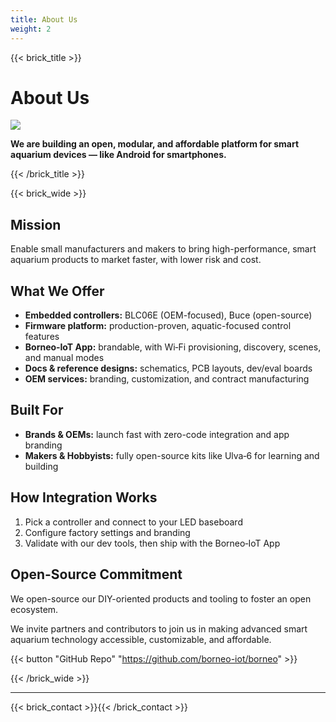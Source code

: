 ```yaml
---
title: About Us
weight: 2
---
```


{{< brick_title >}}

# About Us

![](/uploads/photos/home/hero.jpg)

**We are building an open, modular, and affordable platform for smart aquarium devices — like Android for smartphones.**

{{< /brick_title >}}

{{< brick_wide >}}

## Mission

Enable small manufacturers and makers to bring high-performance, smart aquarium products to market faster, with lower risk and cost.


## What We Offer

- **Embedded controllers:** BLC06E (OEM-focused), Buce (open-source)
- **Firmware platform:** production-proven, aquatic-focused control features
- **Borneo‑IoT App:** brandable, with Wi‑Fi provisioning, discovery, scenes, and manual modes
- **Docs & reference designs:** schematics, PCB layouts, dev/eval boards
- **OEM services:** branding, customization, and contract manufacturing


## Built For

- **Brands & OEMs:** launch fast with zero-code integration and app branding
- **Makers & Hobbyists:** fully open-source kits like Ulva‑6 for learning and building


## How Integration Works

1) Pick a controller and connect to your LED baseboard
2) Configure factory settings and branding
3) Validate with our dev tools, then ship with the Borneo‑IoT App


## Open-Source Commitment

We open-source our DIY-oriented products and tooling to foster an open ecosystem.

We invite partners and contributors to join us in making advanced smart aquarium technology accessible, customizable, and affordable.

{{< button "GitHub Repo" "https://github.com/borneo-iot/borneo" >}}

{{< /brick_wide >}}


---

{{< brick_contact >}}{{< /brick_contact >}}
